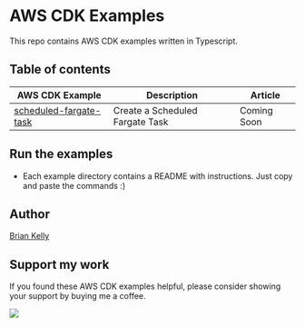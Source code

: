 # AWS CDK Examples

This repo contains AWS CDK examples written in Typescript.

## Table of contents

| AWS CDK Example                                                  | Description                                     | Article     |
|------------------------------------------------------------------|-------------------------------------------------|-------------|
| [scheduled-fargate-task](./scheduled-fargate-task/README.md)     | Create a Scheduled Fargate Task                 | Coming Soon |


## Run the examples
* Each example directory contains a README with instructions. Just copy and paste the commands :)

## Author

[Brian Kelly](https://github.com/briankellyco)


## Support my work

If you found these AWS CDK examples helpful, please consider showing your support by buying me a coffee.

<a href="https://www.buymeacoffee.com/briankellyco" target="_blank"><img src="https://img.buymeacoffee.com/button-api/?text=Buy me a coffee&emoji=&slug=briankellyco&button_colour=FFDD00&font_colour=000000&font_family=Cookie&outline_colour=000000&coffee_colour=ffffff"></a>